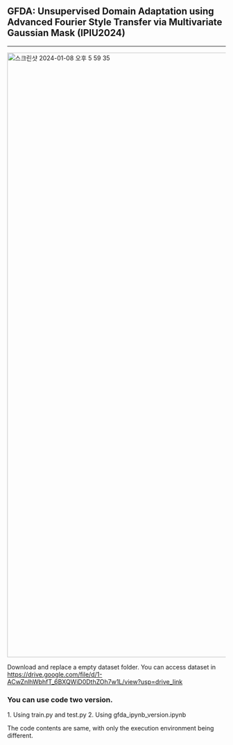<h2> GFDA: Unsupervised Domain Adaptation using Advanced Fourier Style Transfer via Multivariate Gaussian Mask (IPIU2024) </h2>
<hr></hr>
<img width="1396" alt="스크린샷 2024-01-08 오후 5 59 35" src="https://github.com/SeongMon/GFDA/assets/118545892/e4f3f150-998c-43df-b051-72c397a035b2">


Download and replace a empty dataset folder.
You can access dataset in https://drive.google.com/file/d/1-ACwZnlhWbhfT_6BXQWiD0DthZOh7w1L/view?usp=drive_link


<h3>You can use code two version.</h3>
1. Using train.py and test.py
2. Using gfda_ipynb_version.ipynb

The code contents are same, with only the execution environment being different.
